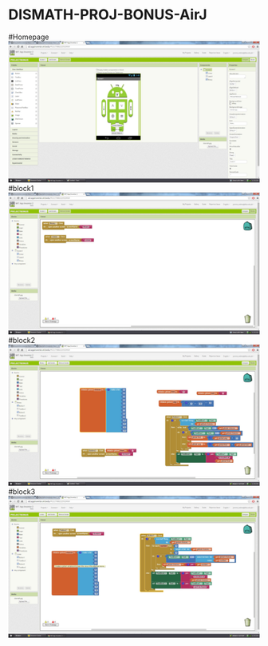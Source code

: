 # DISMATH-PROJ-BONUS-AirJ
#Homepage
![Screenshots](Homepage.jpg)
#block1
![Screenshots](block1.jpg)
#block2
![Screenshots](block2.jpg)
#block3
![Screenshots](block3.jpg)
